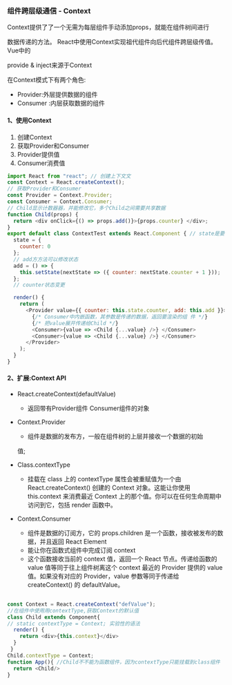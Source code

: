 ### 组件跨层级通信 - Context

Context提供了了⼀个无需为每层组件手动添加props，就能在组件树间进⾏

数据传递的⽅法。 React中使⽤Context实现祖代组件向后代组件跨层级传值。Vue中的

provide & inject来源于Context 

在Context模式下有两个⻆色:

- Provider:外层提供数据的组件
- Consumer :内层获取数据的组件

#### 1、使用Context

1. 创建Context
2. 获取Provider和Consumer 
3. Provider提供值
4. Consumer消费值

```js
import React from "react"; // 创建上下⽂文
const Context = React.createContext();
// 获取Provider和Consumer
const Provider = Context.Provider;
const Consumer = Context.Consumer;
// Child显示计数器器，并能修改它，多个Child之间需要共享数据 
function Child(props) {
  return <div onClick={() => props.add()}>{props.counter} </div>;
}
export default class ContextTest extends React.Component { // state是要传递的数据
  state = {
    counter: 0
  };
  // add⽅方法可以修改状态 
  add = () => {
    this.setState(nextState => ({ counter: nextState.counter + 1 }));
  };
  // counter状态变更

  render() {
    return (
      <Provider value={{ counter: this.state.counter, add: this.add }}>
        {/* Consumer中内嵌函数，其参数是传递的数据，返回要渲染的组 件 */}
        {/* 把value展开传递给Child */}
        <Consumer>{value => <Child {...value} />} </Consumer>
        <Consumer>{value => <Child {...value} />} </Consumer>
      </Provider>
    );
  }
}
```

#### 2、扩展:Context API

- React.createContext(defaultValue)

  - 返回带有Provider组件 Consumer组件的对象

- Context.Provider

  - 组件是数据的发布方，⼀般在组件树的上层并接收⼀个数据的初始

  值;

- Class.contextType

  - 挂载在 class 上的 contextType 属性会被重赋值为⼀个由 React.createContext() 创建的 Context 对象。这能让你使用 this.context 来消费最近 Context 上的那个值。你可以在任何⽣命周期中访问到它，包括 render 函数中。

- Context.Consumer
  
  - 组件是数据的订阅方，它的 props.children 是⼀个函数，接收被发布的数据，并且返回 React Element
  - 能让你在函数式组件中完成订阅 context
  - 这个函数接收当前的 context 值，返回一个 React 节点。传递给函数的 value 值等同于往上组件树离这个 context 最近的 Provider 提供的 value 值。如果没有对应的 Provider，value 参数等同于传递给 createContext() 的 defaultValue。
  
```js
 
const Context = React.createContext("defValue");
//在组件中使⽤用contextType,获取Context的默认值 
class Child extends Component{
// static contextType = Context; 实验性的语法 
  render() {
  	return <div>{this.context}</div> 
  }
 }
Child.contextType = Context;
function App(){ //Child不不能为函数组件，因为contextType只能挂载到class组件 
  return <Child/>
}
```